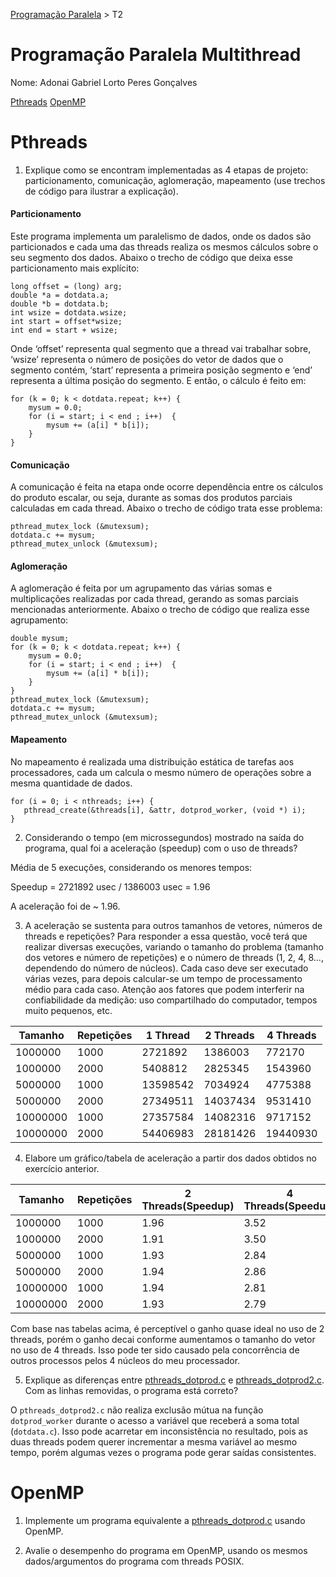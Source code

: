 [Programação Paralela](https://github.com/AndreaInfUFSM/elc139-2019a) > T2

# Programação Paralela Multithread

Nome: Adonai Gabriel Lorto Peres Gonçalves

[Pthreads](#Pthreads)
[OpenMP](#Openmp)

# Pthreads

1. Explique como se encontram implementadas as 4 etapas de projeto: particionamento, comunicação, aglomeração, mapeamento (use trechos de código para ilustrar a explicação).

#### Particionamento

Este programa implementa um paralelismo de dados, onde os dados são particionados e cada uma das threads realiza os mesmos cálculos sobre o seu segmento dos dados. Abaixo o trecho de código que deixa esse particionamento mais explícito:
```
long offset = (long) arg;
double *a = dotdata.a;
double *b = dotdata.b;
int wsize = dotdata.wsize;
int start = offset*wsize;
int end = start + wsize;
```
Onde ‘offset’ representa qual segmento que a thread vai trabalhar sobre, ‘wsize’ representa o número de posições do vetor de dados que o segmento contém, ‘start’ representa a primeira posição segmento e ‘end’ representa a última posição do segmento. E então, o cálculo é feito em:
```
for (k = 0; k < dotdata.repeat; k++) {
    mysum = 0.0;
    for (i = start; i < end ; i++)  {
        mysum += (a[i] * b[i]);
    }
}
```

#### Comunicação

A comunicação é feita na etapa onde ocorre dependência entre os cálculos do produto escalar, ou seja, durante as somas dos produtos parciais calculadas em cada thread. Abaixo o trecho de código trata esse problema:
```
pthread_mutex_lock (&mutexsum);
dotdata.c += mysum;
pthread_mutex_unlock (&mutexsum);
```

#### Aglomeração

A aglomeração é feita por um agrupamento das várias somas e multiplicações realizadas por cada thread, gerando as somas parciais mencionadas anteriormente. Abaixo o trecho de código que realiza esse agrupamento:
```
double mysum;
for (k = 0; k < dotdata.repeat; k++) {
    mysum = 0.0;
    for (i = start; i < end ; i++)  {
        mysum += (a[i] * b[i]);
    }
}
pthread_mutex_lock (&mutexsum);
dotdata.c += mysum;
pthread_mutex_unlock (&mutexsum);
```

#### Mapeamento

No mapeamento é realizada uma distribuição estática de tarefas aos processadores, cada um calcula o mesmo número de operações sobre a mesma quantidade de dados.
```
for (i = 0; i < nthreads; i++) {
   pthread_create(&threads[i], &attr, dotprod_worker, (void *) i);
}
```

2. Considerando o tempo (em microssegundos) mostrado na saída do programa, qual foi a aceleração (speedup) com o uso de threads?

Média de 5 execuções, considerando os menores tempos:

Speedup = 2721892 usec / 1386003 usec = 1.96 

A aceleração foi de ~ 1.96.

3. A aceleração se sustenta para outros tamanhos de vetores, números de threads e repetições? Para responder a essa questão, você terá que realizar diversas execuções, variando o tamanho do problema (tamanho dos vetores e número de repetições) e o número de threads (1, 2, 4, 8..., dependendo do número de núcleos). Cada caso deve ser executado várias vezes, para depois calcular-se um tempo de processamento médio para cada caso. Atenção aos fatores que podem interferir na confiabilidade da medição: uso compartilhado do computador, tempos muito pequenos, etc.

| Tamanho  | Repetições | 1 Thread | 2 Threads | 4 Threads |
| -------- | ---------- | -------- | --------- | --------- |
| 1000000  | 1000       | 2721892  | 1386003   | 772170    |
| 1000000  | 2000       | 5408812  | 2825345   | 1543960   |
| 5000000  | 1000       | 13598542 | 7034924   | 4775388   |
| 5000000  | 2000       | 27349511 | 14037434  | 9531410   |
| 10000000 | 1000       | 27357584 | 14082316  | 9717152   |
| 10000000 | 2000       | 54406983 | 28181426  | 19440930  |

4. Elabore um gráfico/tabela de aceleração a partir dos dados obtidos no exercício anterior.

| Tamanho  | Repetições | 2 Threads(Speedup) | 4 Threads(Speedup) |
| -------- | ---------- | ------------------ | ------------------ |
| 1000000  | 1000       | 1.96               | 3.52               |
| 1000000  | 2000       | 1.91               | 3.50               |
| 5000000  | 1000       | 1.93               | 2.84               |
| 5000000  | 2000       | 1.94               | 2.86               |
| 10000000 | 1000       | 1.94               | 2.81               |
| 10000000 | 2000       | 1.93               | 2.79               |

Com base nas tabelas acima, é perceptível o ganho quase ideal no uso de 2 threads, porém o ganho decai conforme aumentamos o tamanho do vetor no uso de 4 threads. Isso pode ter sido causado pela concorrência de outros processos pelos 4 núcleos do meu processador.

5. Explique as diferenças entre [pthreads_dotprod.c](pthreads_dotprod/pthreads_dotprod.c) e [pthreads_dotprod2.c](pthreads_dotprod/pthreads_dotprod2.c). Com as linhas removidas, o programa está correto?

O `pthreads_dotprod2.c` não realiza exclusão mútua na função `dotprod_worker` durante o acesso a variável que receberá a soma total (`dotdata.c`). Isso pode acarretar em inconsistência no resultado, pois as duas threads podem querer incrementar a mesma variável ao mesmo tempo, porém algumas vezes o programa pode gerar saídas consistentes.

# OpenMP

1. Implemente um programa equivalente a [pthreads_dotprod.c](pthreads_dotprod/pthreads_dotprod.c) usando OpenMP.

2. Avalie o desempenho do programa em OpenMP, usando os mesmos dados/argumentos do programa com threads POSIX.